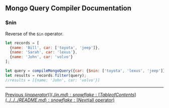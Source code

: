 ## Mongo Query Compiler Documentation

### $nin

Reverse of the `$in` operator.

```javascript
let records = [
  {name: 'Bill', car: ['toyota', 'jeep']},
  {name: 'Sarah', car: 'lexus'},
  {name: 'John', car: 'volvo'}
];

let query = compileMongoQuery({car: {$nin: ['toyota', 'lexus', 'jeep']}});
let results = records.filter(query);
//results = [{name: 'John', car: 'volvo'}]
```

---

[Previous ($in operator)](./in.md) :snowflake: 
[Table of Contents](../../../README.md) :snowflake: 
[Next ($all operator)](../array/all.md)

